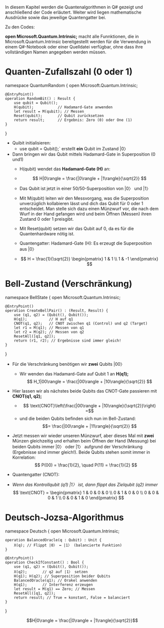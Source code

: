 In diesem Kapitel werden die Quantenalgorithmen in Q# gezeigt und anschließend der Code erläutert. Weiter wird liegen mathematische Ausdrücke sowie das jeweilige Quantengatter bei.

Zu den Codes:

**open Microsoft.Quantum.Intrinsic;** macht alle Funnktionen, die in Microsoft.Quantum.Intrinsic bereitgestellt werden für die Verwendung in einem Q#-Notebook oder einer Quelldatei verfügbar, ohne dass ihre vollständigen Namen angegeben werden müssen.

# Quanten-Zufallszahl (0 oder 1)


namespace QuantumRandom {
    open Microsoft.Quantum.Intrinsic;

    @EntryPoint()
    operation RandomBit() : Result {
        use qubit = Qubit();
        H(qubit);           // Hadamard-Gate anwenden
        let result = M(qubit); // Messen
        Reset(qubit);       // Qubit zurücksetzen
        return result;      // Ergebnis: Zero (0) oder One (1)
    }
}

- Quibit initialisieren:
	- use qubit = Qubit();` erstellt **ein** Qubit im Zustand |0〉
- Dann bringen wir das Qubit mittels Hadamard-Gate in Superposition (0 und1)
	- H(qubit) wendet das **Hadamard-Gate (H)** an:
	- $$ H|0\rangle = \frac{|0\rangle + |1\rangle}{\sqrt{2}} $$
	- Das Qubit ist jetzt in einer 50/50-Superposition von |0〉 und |1〉
	- Mit M(qubit) leiten wir den Messvorgang, was die Superposition unverzüglich kollabieren lässt und dich das Qubit für 0 oder 1 entscheidet. Man stelle sich dazu einen Münzwurf vor, die nach dem Wurf in der Hand gefangen wird und beim Öffnen (Messen) ihren Zustand 0 oder 1 preisgibt.
	- Mit Reset(qubit) setzen wir das Qubit auf 0, da es für die Quantenhardware nötig ist.

	- Quantengatter:
		Hadamard-Gate (H): Es erzeugt die Superposition aus |0〉
		
	- $$ H = \frac{1}{\sqrt{2}} \begin{pmatrix} 1 & 1 \\ 1 & -1 \end{pmatrix} $$

# Bell-Zustand (Verschränkung)

namespace BellState {
    open Microsoft.Quantum.Intrinsic;

    @EntryPoint()
    operation CreateBellPair() : (Result, Result) {
        use (q1, q2) = (Qubit(), Qubit());
        H(q1);          // H auf q1
        CNOT(q1, q2);   // CNOT zwischen q1 (Control) und q2 (Target)
        let r1 = M(q1); // Messen von q1
        let r2 = M(q2); // Messen von q2
        ResetAll([q1, q2]);
        return (r1, r2); // Ergebnisse sind immer gleich!
    }
}

- Für die Verschränkung benötigen wir **zwei** Qubits |00〉
	- Wir wenden das Hadamard-Gate auf Qubit 1 an **H(q1);**
		 $$ H_1|00\rangle = \frac{|00\rangle + |10\rangle}{\sqrt{2}} $$
- Hier lassen wir als nächstes beide Qubits das CNOT-Gate passieren mit **CNOT(q1, q2);**
	- $$ \text{CNOT}\left(\frac{|00\rangle + |10\rangle}{\sqrt{2}}\right) =$$
	- und die beiden Qubits befinden sich nun im Bell-Zustand: $$= \frac{|00\rangle + |11\rangle}{\sqrt{2}} $$
- Jetzt messen wir wieder unseren Münzwurf, aber dieses Mal mit **zwei** Münzen gleichzeitig und erhalten beim Öffnen der Hand (Messung) bei beiden Qubits immer |0〉 oder |1〉 aufgrund der Verschränkung (Ergebnisse sind immer gleich!). Beide Qubits stehen somit immer in Korrelation: $$ P(00) = \frac{1}{2}, \quad P(11) = \frac{1}{2} $$

- Quantengatter (CNOT):   
-  *Wenn das Kontrollqubit (q1) |1〉 ist, dann flippt das Zielqubit (q2) immer*
  $$ \text{CNOT} = \begin{pmatrix} 
  1 & 0 & 0 & 0 \\ 
  0 & 1 & 0 & 0 \\ 
  0 & 0 & 0 & 1 \\ 
  0 & 0 & 1 & 0 
  \end{pmatrix} $$

# Deutsch-Jozsa-Algorithmus


namespace Deutsch {
    open Microsoft.Quantum.Intrinsic;

    operation BalancedOracle(q : Qubit) : Unit {
        X(q); // Flippt |0〉 ↔ |1〉 (balancierte Funktion)
    }

    @EntryPoint()
    operation CheckIfConstant() : Bool {
        use (q1, q2) = (Qubit(), Qubit());
        X(q2);       // q2 auf |1〉 setzen
        H(q1); H(q2); // Superposition beider Qubits
        BalancedOracle(q1); // Orakel anwenden
        H(q1);       // Interferenz erzeugen
        let result = M(q1) == Zero; // Messen
        ResetAll([q1, q2]);
        return result; // True = konstant, False = balanciert
    }
}



$$H|0\rangle = \frac{|0\rangle + |1\rangle}{\sqrt{2}}$$
